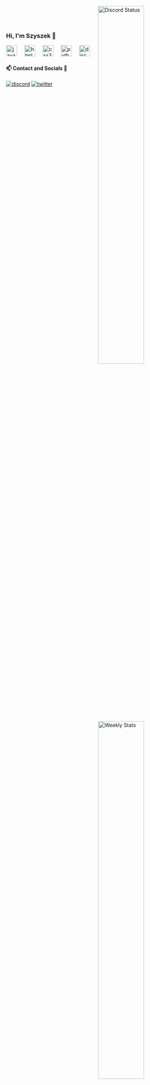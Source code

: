 <a href="https://discord.com/users/704967674886881310" target="_blank">
	<img width="50%" align="right" alt="Discord Status" src="https://lanyard.cnrad.dev/api/704967674886881310?bg=1f1f1f&borderRadius=5px">
</a>
<a href="https://wakatime.com/@Syszekx" target="_blank">
	<img width="50%" align="right" alt="Weekly Stats" src="https://github-readme-stats.vercel.app/api/wakatime?username=Syszekx&border_radius=5px&theme=dark&bg_color=1f1f1f&border_color=1f1f1f&icon_color=58a6ff&show_icons=true&disable_animations=true&custom_title=Weekly%20Stats">
</a>

<br><br>

<h3>  Hi, I'm Szyszek 👋</h3>

<div align="left">
  <img src="https://cdn.jsdelivr.net/gh/devicons/devicon/icons/javascript/javascript-original.svg" height="30" alt="javascript logo"  />
  <img width="12" />
  <img src="https://cdn.jsdelivr.net/gh/devicons/devicon/icons/html5/html5-original.svg" height="30" alt="html5 logo"  />
  <img width="12" />
  <img src="https://cdn.jsdelivr.net/gh/devicons/devicon/icons/css3/css3-original.svg" height="30" alt="css3 logo"  />
  <img width="12" />
  <img src="https://s3.dualstack.us-east-2.amazonaws.com/pythondotorg-assets/media/community/logos/python-logo-only.png" height="30" alt="python logo"  />
  <img width="12" />
  <img src="https://www.vectorlogo.zone/logos/js_discord/js_discord-icon.svg" height="30" alt="discord.js logo"  />
  <img width="12" />
</div>


#### 📫 Contact and Socials 🔎
<a href="https://discord.com/users/704967674886881310" target="_blank"><img alt="discord" align="center" src="https://img.shields.io/badge/-Discord-0D1117?style=flat-square&logo=discord&logoColor=white"></a>
<a href="https://www.twitch.tv/17uzyc_" target="_blank"><img alt="twitter" align="center" src="https://img.shields.io/badge/-Twitch-0D1117?style=flat-square&logo=twitch&logoColor=white"></a>
